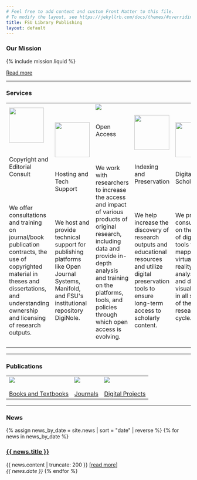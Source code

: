 ```yaml
---
# Feel free to add content and custom Front Matter to this file.
# To modify the layout, see https://jekyllrb.com/docs/themes/#overriding-theme-defaults
title: FSU Library Publishing
layout: default
---
```


### Our Mission

{% include mission.liquid %}

[Read more](/about)

<hr/>

### Services
<div id="services">
<table>
  <tr>
    <td>
      <img class="logo" src="{{ site.baseurl }}/assets/images/logos/copyright2.png" height="95px" width="95px"/>
      <br/><br/><p>Copyright and Editorial Consult</p>
      <br/><br/><p>We offer consultations and training on journal/book publication contracts, the use of copyrighted material in theses and dissertations, and understanding ownership and licensing of research outputs.</p>
    </td>
    <td>
      <img class="logo" src="{{ site.baseurl }}/assets/images/logos/network2.png" height="95px" width="95px"/>
      <br/><br/><p>Hosting and Tech Support</p>
      <br/><br/><p>We host and provide technical support for publishing platforms like Open Journal Systems, Manifold, and FSU's institutional repository DigiNole.</p>
    </td>
    <td>
      <img class="logo" src="{{ site.baseurl }}/assets/images/logos/OpenAccess.png"/>
      <br/><br/><p>Open Access</p>
      <br/></br><p>We work with researchers to increase the access and impact of various products of original research, including data and provide in-depth analysis and training on the platforms, tools, and policies through which open access is evolving.</p>
    </td>
    <td>
      <img class="logo" src="{{ site.baseurl }}/assets/images/logos/bookIcon-01.png" height="95px" width="95px"/>
      <br/><br/><p>Indexing and Preservation</p>
      <br/></br><p>We help increase the discovery of research outputs and educational resources and utilize digital preservation tools to ensure long-term access to scholarly content.</p>
    </td>
    <td>
      <img class="logo" src="{{ site.baseurl }}/assets/images/logos/DHweb.png" height="95px" width="95px"/>
      <br/><br/><p>Digital Scholarship</p>
      <br/></br><p>We provide consultation on the use of digital tools for GIS mapping, virtual reality, text analysis, and data visualization in all stages of the research cycle.</p>
    </td>
  </tr>
</table>
</div>

<hr/>

### Publications
<div id="publications">

<table>
  <tr>
    <td>
      <img class="publications" src="{{ site.baseurl }}/assets/images/books-oer/bookSVP.jpg"/>
      <br/><br/><a href="books-oer">Books and Textbooks</a>
    </td>
    <td>
      <img class="publications" src="{{ site.baseurl }}/assets/images/journals/journalOWL.png"/>
      <br/><br/><a href="journals">Journals</a>
    </td>
    <td>
      <img class="publications" src="{{ site.baseurl }}/assets/images/projects/projILSecolo.jpg"/>
      <br/><br/><a href="projects">Digital Projects</a>
    </td>
  </tr>
</table>

</div>

<hr/>

### News
<div id="news">

{% assign news_by_date = site.news | sort = "date" | reverse %}
{% for news in news_by_date %}
<h3><a href="{{ site.baseurl }}{{ news.permalink }}">{{ news.title }}</a></h3>
{{ news.content | truncate: 200 }} <a href="{{ news.permalink }}">[read more]</a><br/>
<em>{{ news.date }}</em>
{% endfor %}
</div>





